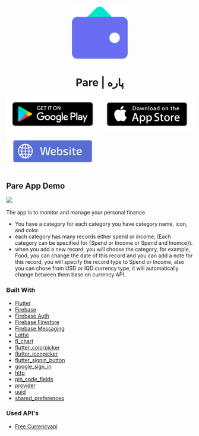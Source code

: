 <p align="center"><img src="https://github.com/SalarPro/para-managment/blob/main/images/app_logo1.png" width="150"/>

</p>
<h1 align="center">Pare | پارە</h1>




<a href="https://play.google.com/store/apps/details?id=com.salarpro.paramanager" target="_blank">
<img class="fblogo" border="0" alt="Google play" width="250px" src="https://github.com/SalarPro/para-managment/blob/main/github/googleplay.png"/></a>
<a href="https://apps.apple.com/us/app/pare-manager/id1611643341" target="_blank">
<img class="fblogo" border="0" alt="AppStore" width="250px" src="https://github.com/SalarPro/para-managment/blob/main/github/appstore_.png"/></a>
<a href="https://salarpro.com/pare-app/" target="_blank">
<img class="fblogo" border="0" alt="Website" width="250px" src="https://github.com/SalarPro/para-managment/blob/main/github/website_.png"/></a>


## Pare App Demo
<img src='https://github.com/SalarPro/para-managment/blob/main/github/app_demo_3.gif' width='300px'/>

The app is to monitor and manage your personal finance
- You have a category for each category you have category name, icon, and color.
- each category has many records either spend or income, (Each category can be specified for {Spend or Income or Spend and Inomce}).
- when you add a new record, you will choose the category, for example, Food, you can change the date of this record and you can add a note for this record, you will specify the record type to Spend or Income, also you can chose from USD or IQD currency type, it will automatically change between them base on currency API.


### Built With

* [Flutter](https://flutter.dev/)
* [Firebase](https://firebase.flutter.dev/docs/overview/)
* [Firebase Auth](https://firebase.flutter.dev/docs/auth/overview)
* [Firebase Firestore](https://firebase.flutter.dev/docs/firestore/overview)
* [Firebase Messaging](https://firebase.flutter.dev/docs/messaging/overview)
* [Lottie](https://pub.dev/packages/lottie)
* [fl_chart](https://pub.dev/packages/fl_chart)
* [flutter_colorpicker](https://pub.dev/packages/flutter_colorpicker)
* [flutter_iconpicker](https://pub.dev/packages/flutter_iconpicker)
* [flutter_signin_button](https://pub.dev/packages/flutter_signin_button)
* [google_sign_in](https://pub.dev/packages/google_sign_in)
* [http](https://pub.dev/packages/http)
* [pin_code_fields](https://pub.dev/packages/pin_code_fields)
* [provider](https://pub.dev/packages/provider)
* [uuid](https://pub.dev/packages/uuid)
* [shared_preferences](https://pub.dev/packages/shared_preferences)


### Used API's

* [Free Currencyapi](https://freecurrencyapi.net/)

